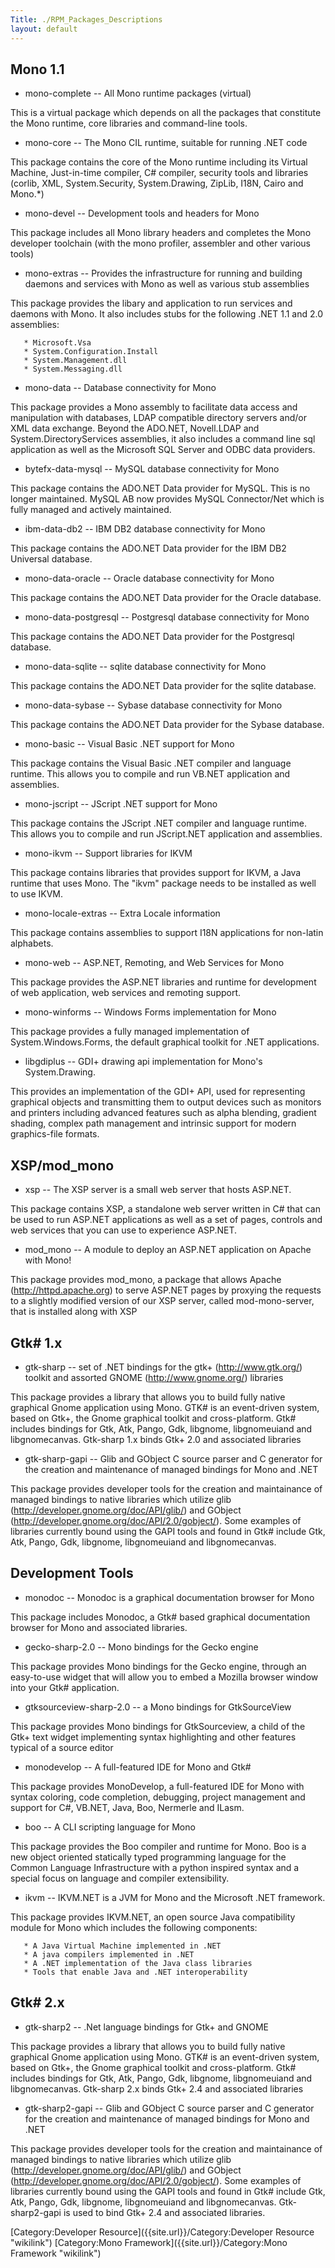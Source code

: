 ```yaml
---
Title: ./RPM_Packages_Descriptions
layout: default
---
```


Mono 1.1
--------

-   mono-complete -- All Mono runtime packages (virtual)

This is a virtual package which depends on all the packages that
constitute the Mono runtime, core libraries and command-line tools.

-   mono-core -- The Mono CIL runtime, suitable for running .NET code

This package contains the core of the Mono runtime including its Virtual
Machine, Just-in-time compiler, C\# compiler, security tools and
libraries (corlib, XML, System.Security, System.Drawing, ZipLib, I18N,
Cairo and Mono.\*)

-   mono-devel -- Development tools and headers for Mono

This package includes all Mono library headers and completes the Mono
developer toolchain (with the mono profiler, assembler and other various
tools)

-   mono-extras -- Provides the infrastructure for running and building
    daemons and services with Mono as well as various stub assemblies

This package provides the libary and application to run services and
daemons with Mono. It also includes stubs for the following .NET 1.1 and
2.0 assemblies:

`   * Microsoft.Vsa`\
`   * System.Configuration.Install`\
`   * System.Management.dll`\
`   * System.Messaging.dll`

-   mono-data -- Database connectivity for Mono

This package provides a Mono assembly to facilitate data access and
manipulation with databases, LDAP compatible directory servers and/or
XML data exchange. Beyond the ADO.NET, Novell.LDAP and
System.DirectoryServices assemblies, it also includes a command line sql
application as well as the Microsoft SQL Server and ODBC data providers.

-   bytefx-data-mysql -- MySQL database connectivity for Mono

This package contains the ADO.NET Data provider for MySQL. This is no
longer maintained. MySQL AB now provides MySQL Connector/Net which is
fully managed and actively maintained.

-   ibm-data-db2 -- IBM DB2 database connectivity for Mono

This package contains the ADO.NET Data provider for the IBM DB2
Universal database.

-   mono-data-oracle -- Oracle database connectivity for Mono

This package contains the ADO.NET Data provider for the Oracle database.

-   mono-data-postgresql -- Postgresql database connectivity for Mono

This package contains the ADO.NET Data provider for the Postgresql
database.

-   mono-data-sqlite -- sqlite database connectivity for Mono

This package contains the ADO.NET Data provider for the sqlite database.

-   mono-data-sybase -- Sybase database connectivity for Mono

This package contains the ADO.NET Data provider for the Sybase database.

-   mono-basic -- Visual Basic .NET support for Mono

This package contains the Visual Basic .NET compiler and language
runtime. This allows you to compile and run VB.NET application and
assemblies.

-   mono-jscript -- JScript .NET support for Mono

This package contains the JScript .NET compiler and language runtime.
This allows you to compile and run JScript.NET application and
assemblies.

-   mono-ikvm -- Support libraries for IKVM

This package contains libraries that provides support for IKVM, a Java
runtime that uses Mono. The "ikvm" package needs to be installed as well
to use IKVM.

-   mono-locale-extras -- Extra Locale information

This package contains assemblies to support I18N applications for
non-latin alphabets.

-   mono-web -- ASP.NET, Remoting, and Web Services for Mono

This package provides the ASP.NET libraries and runtime for development
of web application, web services and remoting support.

-   mono-winforms -- Windows Forms implementation for Mono

This package provides a fully managed implementation of
System.Windows.Forms, the default graphical toolkit for .NET
applications.

-   libgdiplus -- GDI+ drawing api implementation for Mono's
    System.Drawing.

This provides an implementation of the GDI+ API, used for representing
graphical objects and transmitting them to output devices such as
monitors and printers including advanced features such as alpha
blending, gradient shading, complex path management and intrinsic
support for modern graphics-file formats.

XSP/mod\_mono
-------------

-   xsp -- The XSP server is a small web server that hosts ASP.NET.

This package contains XSP, a standalone web server written in C\# that
can be used to run ASP.NET applications as well as a set of pages,
controls and web services that you can use to experience ASP.NET.

-   mod\_mono -- A module to deploy an ASP.NET application on Apache
    with Mono!

This package provides mod\_mono, a package that allows Apache
(http://httpd.apache.org) to serve ASP.NET pages by proxying the
requests to a slightly modified version of our XSP server, called
mod-mono-server, that is installed along with XSP

Gtk\# 1.x
---------

-   gtk-sharp -- set of .NET bindings for the gtk+ (http://www.gtk.org/)
    toolkit and assorted GNOME (http://www.gnome.org/) libraries

This package provides a library that allows you to build fully native
graphical Gnome application using Mono. GTK\# is an event-driven system,
based on Gtk+, the Gnome graphical toolkit and cross-platform. Gtk\#
includes bindings for Gtk, Atk, Pango, Gdk, libgnome, libgnomeuiand and
libgnomecanvas. Gtk-sharp 1.x binds Gtk+ 2.0 and associated libraries

-   gtk-sharp-gapi -- Glib and GObject C source parser and C generator
    for the creation and maintenance of managed bindings for Mono and
    .NET

This package provides developer tools for the creation and maintainance
of managed bindings to native libraries which utilize glib
(http://developer.gnome.org/doc/API/glib/) and GObject
(http://developer.gnome.org/doc/API/2.0/gobject/). Some examples of
libraries currently bound using the GAPI tools and found in Gtk\#
include Gtk, Atk, Pango, Gdk, libgnome, libgnomeuiand and
libgnomecanvas.

Development Tools
-----------------

-   monodoc -- Monodoc is a graphical documentation browser for Mono

This package includes Monodoc, a Gtk\# based graphical documentation
browser for Mono and associated libraries.

-   gecko-sharp-2.0 -- Mono bindings for the Gecko engine

This package provides Mono bindings for the Gecko engine, through an
easy-to-use widget that will allow you to embed a Mozilla browser window
into your Gtk\# application.

-   gtksourceview-sharp-2.0 -- a Mono bindings for GtkSourceView

This package provides Mono bindings for GtkSourceview, a child of the
Gtk+ text widget implementing syntax highlighting and other features
typical of a source editor

-   monodevelop -- A full-featured IDE for Mono and Gtk\#

This package provides MonoDevelop, a full-featured IDE for Mono with
syntax coloring, code completion, debugging, project management and
support for C\#, VB.NET, Java, Boo, Nermerle and ILasm.

-   boo -- A CLI scripting language for Mono

This package provides the Boo compiler and runtime for Mono. Boo is a
new object oriented statically typed programming language for the Common
Language Infrastructure with a python inspired syntax and a special
focus on language and compiler extensibility.

-   ikvm -- IKVM.NET is a JVM for Mono and the Microsoft .NET framework.

This package provides IKVM.NET, an open source Java compatibility module
for Mono which includes the following components:

`   * A Java Virtual Machine implemented in .NET`\
`   * A java compilers implemented in .NET`\
`   * A .NET implementation of the Java class libraries`\
`   * Tools that enable Java and .NET interoperability`

Gtk\# 2.x
---------

-   gtk-sharp2 -- .Net language bindings for Gtk+ and GNOME

This package provides a library that allows you to build fully native
graphical Gnome application using Mono. GTK\# is an event-driven system,
based on Gtk+, the Gnome graphical toolkit and cross-platform. Gtk\#
includes bindings for Gtk, Atk, Pango, Gdk, libgnome, libgnomeuiand and
libgnomecanvas. Gtk-sharp 2.x binds Gtk+ 2.4 and associated libraries

-   gtk-sharp2-gapi -- Glib and GObject C source parser and C generator
    for the creation and maintenance of managed bindings for Mono and
    .NET

This package provides developer tools for the creation and maintainance
of managed bindings to native libraries which utilize glib
(http://developer.gnome.org/doc/API/glib/) and GObject
(http://developer.gnome.org/doc/API/2.0/gobject/). Some examples of
libraries currently bound using the GAPI tools and found in Gtk\#
include Gtk, Atk, Pango, Gdk, libgnome, libgnomeuiand and
libgnomecanvas. Gtk-sharp2-gapi is used to bind Gtk+ 2.4 and associated
libraries.

[Category:Developer Resource]({{site.url}}/Category:Developer Resource "wikilink")
[Category:Mono Framework]({{site.url}}/Category:Mono Framework "wikilink")
